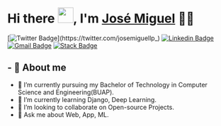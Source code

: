 # Hi there  <img src="https://github.com/sudnyeshtalekar/sudnyeshtalekar/blob/master/Assets/Hi.gif" width="35px">, I'm [José Miguel](https://github.com/josemiguellpz) 👨‍💻

[![Twitter Badge](https://img.shields.io/badge/-@josemiguellp_-1ca0f1?style=flat-square&labelColor=1ca0f1&logo=twitter&logoColor=white&link=https://twitter.com/josemiguellp_)](https://twitter.com/josemiguellp_) 
[![Linkedin Badge](https://img.shields.io/badge/-josemiguellopez-blue?style=flat-square&logo=Linkedin&logoColor=white&link=https://www.linkedin.com/in/josemiguel-lopez/)](https://www.linkedin.com/in/josemiguel-lopez/) 
[![Gmail Badge](https://img.shields.io/badge/-josemiguel.lopezag@gmail.com-c14438?style=flat-square&logo=Gmail&logoColor=white&link=mailto:josemiguel.lopezag@gmail.com)](mailto:josemiguel.lopezag@gmail.com) 
[![Stack Badge](https://img.shields.io/badge/-josemiguell-c14438?style=flat-square&logo=Stackoverflow&logoColor=white&link=https://es.stackoverflow.com/users/243554/jose-miguel-lopez)](https://es.stackoverflow.com/users/243554/jose-miguel-lopez)

## - 🚀 About me
- 🔭 I’m currently pursuing my Bachelor of Technology in Computer Science and Engineering(BUAP).
- 🌱 I’m currently learning Django, Deep Learning.
- 👯 I’m looking to collaborate on Open-source Projects.
- 💬 Ask me about Web, App, ML.




<!--

## - 📫 About me
I'm a computer science engeneering
A passionate software developer from Puebla, México
Bachelor in Engineering, Computer Science (To be graduated in 2023)
## ⚡ Technologies
## - 📫 How to reach me
[<img src="https://img.shields.io/badge/linkedin-%230077B5.svg?&style=for-the-badge&logo=linkedin&logoColor=white" />](https://www.linkedin.com/in/josemiguel-lopez/)
[<img src="https://img.shields.io/badge/Gmail-D14836?style=for-the-badge&logo=gmail&logoColor=white" />](mailto:josemiguel.lopezag@gmail.com)
[<img src="https://img.shields.io/badge/stackoverflow-%23FF5722.svg?&style=for-the-badge&logo=stackoverflow&logoColor=white" />](https://es.stackoverflow.com/users/243554/jose-miguel-lopez)
-->

<!--
**josemiguellpz/josemiguellpz** is a ✨ _special_ ✨ repository because its `README.md` (this file) appears on your GitHub profile.

Here are some ideas to get you started:

- 🔭 I’m currently working on ...
- 🌱 I’m currently learning ...
- 👯 I’m looking to collaborate on ...
- 🤔 I’m looking for help with ...
- 💬 Ask me about ...
- 📫 How to reach me: ...
- 😄 Pronouns: ...
- ⚡ Fun fact: ...
-->

